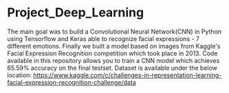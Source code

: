 # Project_Deep_Learning
The main goal was to build a Convolutional Neural Network(CNN) in Python using Tensorflow and Keras able to recognize facial expressions - 7 different emotions. 
Finally we built a model based on images from Kaggle's Facial Expression Recognition competition which took place in 2013. 
Code available in this repository allows you to train a CNN model which achieves 65.59% accuracy on the final testset.
Dataset is available under the below location:
https://www.kaggle.com/c/challenges-in-representation-learning-facial-expression-recognition-challenge/data
